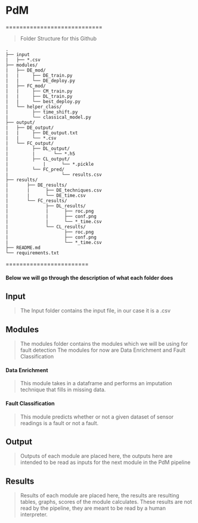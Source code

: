 # PdM
============================

> Folder Structure for this Github

    .
    ├── input
    | 	├── *.csv                   
    ├── modules/
    |	├── DE_mod/
    |	|     ├── DE_train.py
    |	|     └── DE_deploy.py
    |	├── FC_mod/
    |	|     ├── CM_train.py
    |	|     ├── DL_train.py
    |	|     └── best_deploy.py
    |	└── helper_class/       
    |	      ├── time_shift.py
    |	      └── classical_model.py            
    ├── output/
    |	├── DE_output/
    |	|     ├── DE_output.txt
    |	|     └── *.csv
    |	└── FC_output/
    |	      ├── DL_output/
    |	      |       └── *.h5
    |	      ├── CL_output/
    |             |      └── *.pickle
    |	      └── FC_pred/
    |                    └── results.csv                  
    ├── results/
    |       ├── DE_results/
    |       |      ├── DE_techniques.csv
    |       |      └── DE_time.csv
    |       └── FC_results/        
    |              ├── DL_results/
    |              |      ├── roc.png
    |              |      ├── conf.png
    |              |      └── *_time.csv
    |              └── CL_results/    
    |                     ├── roc.png
    |                     ├── conf.png
    |                     └── *_time.csv                           
    ├── README.md
    └── requirements.txt



========================

#### Below we will go through the description of what each folder does

## Input

> The Input folder contains the input file, in our case it is a .csv

## Modules

> The modules folder contains the modules which we will be using for fault detection
> The modules for now are Data Enrichment and Fault Classification

#### Data Enrichment

> This module takes in a dataframe and performs an imputation technique that fills in
> missing data.

#### Fault Classification

> This module predicts whether or not a given dataset of sensor readings is a fault
> or not a fault.

## Output

> Outputs of each module are placed here, the outputs here are intended to be read as inputs for 
> the next module in the PdM pipeline

## Results 

> Results of each module are placed here, the results are resulting tables, graphs, scores of 
> the module calculates. These results are not read by the pipeline, they are meant to be read
> by a human interpreter.
